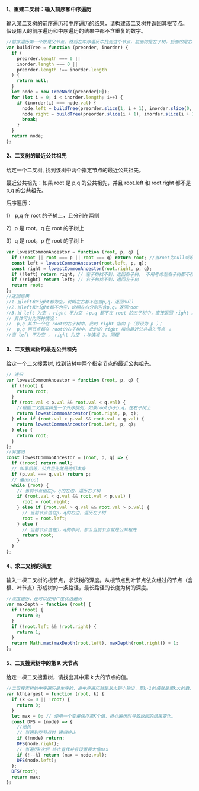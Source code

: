 #### 1、重建二叉树：输入前序和中序遍历

输入某二叉树的前序遍历和中序遍历的结果，请构建该二叉树并返回其根节点。
假设输入的前序遍历和中序遍历的结果中都不含重复的数字。

```js
//前序遍历第一个数是父节点，然后在中序遍历中找到这个节点，前面的是左子树，后面的是右子树。
var buildTree = function (preorder, inorder) {
  if (
    preorder.length === 0 ||
    inorder.length === 0 ||
    preorder.length !== inorder.length
  ) {
    return null;
  }
  let node = new TreeNode(preorder[0]);
  for (let i = 0; i < inorder.length; i++) {
    if (inorder[i] === node.val) {
      node.left = buildTree(preorder.slice(1, i + 1), inorder.slice(0, i));
      node.right = buildTree(preorder.slice(i + 1), inorder.slice(i + 1));
      break;
    }
  }
  return node;
};
```

#### 2、二叉树的最近公共祖先

给定一个二叉树, 找到该树中两个指定节点的最近公共祖先。

最近公共祖先：如果 root 是 p,q 的公共祖先，并且 root.left 和 root.right 都不是 p,q 的公共祖先。

后序遍历：

1） p,q 在 root 的子树上，且分别在两侧

2）p 是 root，q 在 root 的子树上

3）q 是 root，p 在 root 的子树上

```js
var lowestCommonAncestor = function (root, p, q) {
  if (!root || root === p || root === q) return root; //当root为null或等于p,q就返回root
  const left = lowestCommonAncestor(root.left, p, q);
  const right = lowestCommonAncestor(root.right, p, q);
  if (!left) return right; // 左子树找不到，返回右子树， 不用考虑左右子树都不存在的情况下，因为左右子树都不存在，也返回null，和这种情况一样
  if (!right) return left; // 右子树找不到，返回左子树
  return root;
};
//返回结果
//1.当left和right都为空，说明左右都不包含p,q，返回null
//2.当left和right都不为空，说明左右分别包含p,q，返回root
//3.当 left 为空 ，right 不为空 ：p,q 都不在 root 的左子树中，直接返回 right 。
// 具体可分为两种情况：
//  p,q 其中一个在 root的右子树中，此时 right 指向 p（假设为 p ）；
//  p,q 两节点都在 root的右子树中，此时的 right 指向最近公共祖先节点 ；
//当 left 不为空 ， right 为空 ：与情况 3. 同理
```

#### 3、二叉搜索树的最近公共祖先

给定一个二叉搜索树, 找到该树中两个指定节点的最近公共祖先。

```js
// 递归
var lowestCommonAncestor = function (root, p, q) {
  if (!root) {
    return root;
  }
  if (root.val < p.val && root.val < q.val) {
    //根据二叉搜索树是一个升序排列，如果root小于p,q，在右子树上
    return lowestCommonAncestor(root.right, p, q);
  } else if (root.val > p.val && root.val > q.val) {
    return lowestCommonAncestor(root.left, p, q);
  } else {
    return root;
  }
};
//非递归
const lowestCommonAncestor = (root, p, q) => {
  if (!root) return null;
  // 如果相等，公共祖先就是他们本身
  if (p.val === q.val) return p;
  // 遍历root
  while (root) {
    // 当前节点值在p，q的左边，遍历右子树
    if (root.val < q.val && root.val < p.val) {
      root = root.right;
    } else if (root.val > q.val && root.val > p.val) {
      // 当前节点值在p，q的右边，遍历左子树
      root = root.left;
    } else {
      // 当前节点值在p，q的中间，那么当前节点就是公共祖先
      return root;
    }
  }
};
```

#### 4、求二叉树的深度

输入一棵二叉树的根节点，求该树的深度。从根节点到叶节点依次经过的节点（含根、叶节点）形成树的一条路径，最长路径的长度为树的深度。

```js
//深度遍历，还可以使用广度优选遍历
var maxDepth = function (root) {
  if (!root) {
    return 0;
  }
  if (!root.left && !root.right) {
    return 1;
  }
  return Math.max(maxDepth(root.left), maxDepth(root.right)) + 1;
};
```

#### 5、二叉搜索树中的第 K 大节点

给定一棵二叉搜索树，请找出其中第 k 大的节点的值。

```js
//二叉搜索树的中序遍历是生序的，逆中序遍历就是从大到小输出，第k-1的值就是第k大的数，不用使用数组的形式。
var kthLargest = function (root, k) {
  if (k <= 0 || !root) {
    return 0;
  }
  let max = 0; // 使用一个变量保存第K个值，担心遍历时导致返回的结果变化。
  const DFS = (node) => {
    //闭包
    // 当遇到空节点时 递归终止
    if (!node) return;
    DFS(node.right);
    // 当遍历k次后 终止查找并且设置最大值max
    if (!--k) return (max = node.val);
    DFS(node.left);
  };
  DFS(root);
  return max;
};
```
